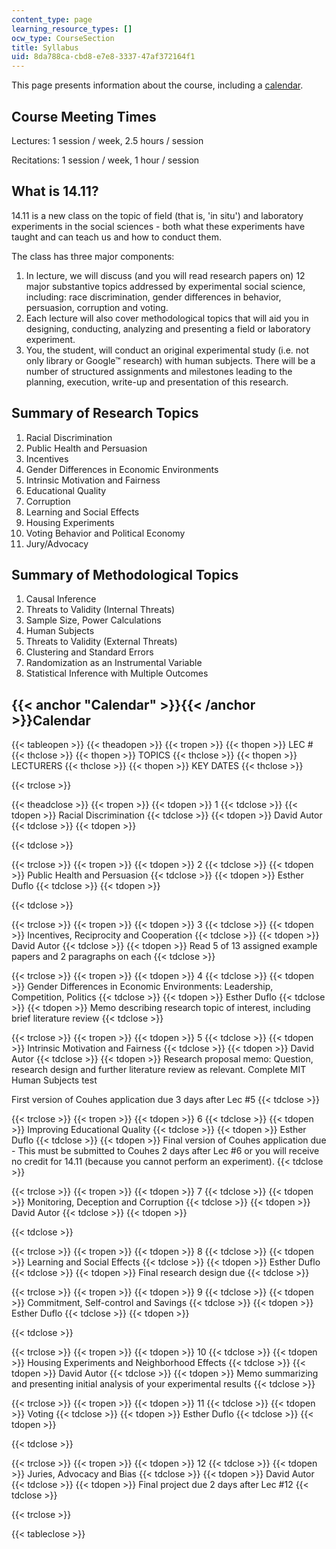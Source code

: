 ```yaml
---
content_type: page
learning_resource_types: []
ocw_type: CourseSection
title: Syllabus
uid: 8da788ca-cbd8-e7e8-3337-47af372164f1
---
```


This page presents information about the course, including a [calendar](#Calendar).

Course Meeting Times
--------------------

Lectures: 1 session / week, 2.5 hours / session

Recitations: 1 session / week, 1 hour / session

What is 14.11?
--------------

14.11 is a new class on the topic of field (that is, 'in situ') and laboratory experiments in the social sciences - both what these experiments have taught and can teach us and how to conduct them.

The class has three major components:

1.  In lecture, we will discuss (and you will read research papers on) 12 major substantive topics addressed by experimental social science, including: race discrimination, gender differences in behavior, persuasion, corruption and voting.
2.  Each lecture will also cover methodological topics that will aid you in designing, conducting, analyzing and presenting a field or laboratory experiment.
3.  You, the student, will conduct an original experimental study (i.e. not only library or Google™ research) with human subjects. There will be a number of structured assignments and milestones leading to the planning, execution, write-up and presentation of this research.

Summary of Research Topics
--------------------------

1.  Racial Discrimination
2.  Public Health and Persuasion
3.  Incentives
4.  Gender Differences in Economic Environments
5.  Intrinsic Motivation and Fairness
6.  Educational Quality
7.  Corruption
8.  Learning and Social Effects
9.  Housing Experiments
10.  Voting Behavior and Political Economy
11.  Jury/Advocacy

Summary of Methodological Topics
--------------------------------

1.  Causal Inference
2.  Threats to Validity (Internal Threats)
3.  Sample Size, Power Calculations
4.  Human Subjects
5.  Threats to Validity (External Threats)
6.  Clustering and Standard Errors
7.  Randomization as an Instrumental Variable
8.  Statistical Inference with Multiple Outcomes

{{< anchor "Calendar" >}}{{< /anchor >}}Calendar
------------------------------------------------

{{< tableopen >}}
{{< theadopen >}}
{{< tropen >}}
{{< thopen >}}
LEC #
{{< thclose >}}
{{< thopen >}}
TOPICS
{{< thclose >}}
{{< thopen >}}
LECTURERS
{{< thclose >}}
{{< thopen >}}
KEY DATES
{{< thclose >}}

{{< trclose >}}

{{< theadclose >}}
{{< tropen >}}
{{< tdopen >}}
1
{{< tdclose >}}
{{< tdopen >}}
Racial Discrimination
{{< tdclose >}}
{{< tdopen >}}
David Autor
{{< tdclose >}}
{{< tdopen >}}

{{< tdclose >}}

{{< trclose >}}
{{< tropen >}}
{{< tdopen >}}
2
{{< tdclose >}}
{{< tdopen >}}
Public Health and Persuasion
{{< tdclose >}}
{{< tdopen >}}
Esther Duflo
{{< tdclose >}}
{{< tdopen >}}

{{< tdclose >}}

{{< trclose >}}
{{< tropen >}}
{{< tdopen >}}
3
{{< tdclose >}}
{{< tdopen >}}
Incentives, Reciprocity and Cooperation
{{< tdclose >}}
{{< tdopen >}}
David Autor
{{< tdclose >}}
{{< tdopen >}}
Read 5 of 13 assigned example papers and 2 paragraphs on each
{{< tdclose >}}

{{< trclose >}}
{{< tropen >}}
{{< tdopen >}}
4
{{< tdclose >}}
{{< tdopen >}}
Gender Differences in Economic Environments: Leadership, Competition, Politics
{{< tdclose >}}
{{< tdopen >}}
Esther Duflo
{{< tdclose >}}
{{< tdopen >}}
Memo describing research topic of interest, including brief literature review
{{< tdclose >}}

{{< trclose >}}
{{< tropen >}}
{{< tdopen >}}
5
{{< tdclose >}}
{{< tdopen >}}
Intrinsic Motivation and Fairness
{{< tdclose >}}
{{< tdopen >}}
David Autor
{{< tdclose >}}
{{< tdopen >}}
Research proposal memo: Question, research design and further literature review as relevant. Complete MIT Human Subjects test  
  
First version of Couhes application due 3 days after Lec #5
{{< tdclose >}}

{{< trclose >}}
{{< tropen >}}
{{< tdopen >}}
6
{{< tdclose >}}
{{< tdopen >}}
Improving Educational Quality
{{< tdclose >}}
{{< tdopen >}}
Esther Duflo
{{< tdclose >}}
{{< tdopen >}}
Final version of Couhes application due - This must be submitted to Couhes 2 days after Lec #6 or you will receive no credit for 14.11 (because you cannot perform an experiment).
{{< tdclose >}}

{{< trclose >}}
{{< tropen >}}
{{< tdopen >}}
7
{{< tdclose >}}
{{< tdopen >}}
Monitoring, Deception and Corruption
{{< tdclose >}}
{{< tdopen >}}
David Autor
{{< tdclose >}}
{{< tdopen >}}

{{< tdclose >}}

{{< trclose >}}
{{< tropen >}}
{{< tdopen >}}
8
{{< tdclose >}}
{{< tdopen >}}
Learning and Social Effects
{{< tdclose >}}
{{< tdopen >}}
Esther Duflo
{{< tdclose >}}
{{< tdopen >}}
Final research design due
{{< tdclose >}}

{{< trclose >}}
{{< tropen >}}
{{< tdopen >}}
9
{{< tdclose >}}
{{< tdopen >}}
Commitment, Self-control and Savings
{{< tdclose >}}
{{< tdopen >}}
Esther Duflo
{{< tdclose >}}
{{< tdopen >}}

{{< tdclose >}}

{{< trclose >}}
{{< tropen >}}
{{< tdopen >}}
10
{{< tdclose >}}
{{< tdopen >}}
Housing Experiments and Neighborhood Effects
{{< tdclose >}}
{{< tdopen >}}
David Autor
{{< tdclose >}}
{{< tdopen >}}
Memo summarizing and presenting initial analysis of your experimental results
{{< tdclose >}}

{{< trclose >}}
{{< tropen >}}
{{< tdopen >}}
11
{{< tdclose >}}
{{< tdopen >}}
Voting
{{< tdclose >}}
{{< tdopen >}}
Esther Duflo
{{< tdclose >}}
{{< tdopen >}}

{{< tdclose >}}

{{< trclose >}}
{{< tropen >}}
{{< tdopen >}}
12
{{< tdclose >}}
{{< tdopen >}}
Juries, Advocacy and Bias
{{< tdclose >}}
{{< tdopen >}}
David Autor
{{< tdclose >}}
{{< tdopen >}}
Final project due 2 days after Lec #12
{{< tdclose >}}

{{< trclose >}}

{{< tableclose >}}